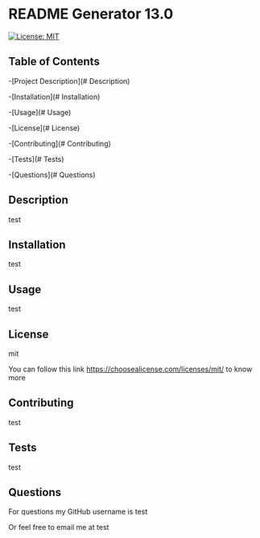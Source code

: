 
# README Generator 13.0

[![License: MIT](https://img.shields.io/badge/License-MIT-yellow.svg)](https://opensource.org/licenses/MIT)

## Table of Contents

  -[Project Description](# Description)

  -[Installation](# Installation)

  -[Usage](# Usage)

  -[License](# License)

  -[Contributing](# Contributing)

  -[Tests](# Tests)

  -[Questions](# Questions)

## Description

test

## Installation

test

## Usage

test

## License

mit

You can follow this link <https://choosealicense.com/licenses/mit/> to know more

## Contributing

test

## Tests

test

## Questions

For questions my GitHub username is test

Or feel free to email me at test
